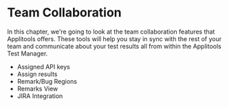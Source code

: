 # Team Collaboration

In this chapter, we're going to look at the team collaboration features that Applitools offers. These tools will help you stay in sync with the rest of your team and communicate about your test results all from within the Applitools Test Manager. 

* Assigned API keys
* Assign results
* Remark/Bug Regions
* Remarks View
* JIRA Integration